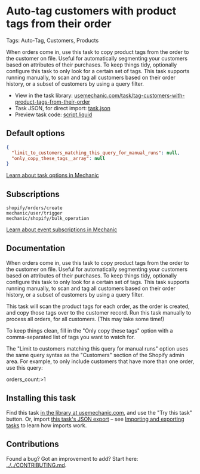 # Auto-tag customers with product tags from their order

Tags: Auto-Tag, Customers, Products

When orders come in, use this task to copy product tags from the order to the customer on file. Useful for automatically segmenting your customers based on attributes of their purchases. To keep things tidy, optionally configure this task to only look for a certain set of tags. This task supports running manually, to scan and tag all customers based on their order history, or a subset of customers by using a query filter.

* View in the task library: [usemechanic.com/task/tag-customers-with-product-tags-from-their-order](https://usemechanic.com/task/tag-customers-with-product-tags-from-their-order)
* Task JSON, for direct import: [task.json](../../tasks/tag-customers-with-product-tags-from-their-order.json)
* Preview task code: [script.liquid](./script.liquid)

## Default options

```json
{
  "limit_to_customers_matching_this_query_for_manual_runs": null,
  "only_copy_these_tags__array": null
}
```

[Learn about task options in Mechanic](https://docs.usemechanic.com/article/471-task-options)

## Subscriptions

```liquid
shopify/orders/create
mechanic/user/trigger
mechanic/shopify/bulk_operation
```

[Learn about event subscriptions in Mechanic](https://docs.usemechanic.com/article/408-subscriptions)

## Documentation

When orders come in, use this task to copy product tags from the order to the customer on file. Useful for automatically segmenting your customers based on attributes of their purchases. To keep things tidy, optionally configure this task to only look for a certain set of tags. This task supports running manually, to scan and tag all customers based on their order history, or a subset of customers by using a query filter.

This task will scan the product tags for each order, as the order is created, and copy those tags over to the customer record. Run this task manually to process all orders, for all customers. (This may take some time!)

To keep things clean, fill in the "Only copy these tags" option with a comma-separated list of tags you want to watch for.

The "Limit to customers matching this query for manual runs" option uses the same query syntax as the "Customers" section of the Shopify admin area. For example, to only include customers that have more than one order, use this query:

orders_count:>1

## Installing this task

Find this task [in the library at usemechanic.com](https://usemechanic.com/task/tag-customers-with-product-tags-from-their-order), and use the "Try this task" button. Or, import [this task's JSON export](../../tasks/tag-customers-with-product-tags-from-their-order.json) – see [Importing and exporting tasks](https://docs.usemechanic.com/article/505-importing-and-exporting-tasks) to learn how imports work.

## Contributions

Found a bug? Got an improvement to add? Start here: [../../CONTRIBUTING.md](../../CONTRIBUTING.md).
